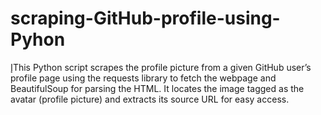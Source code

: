 # scraping-GitHub-profile-using-Pyhon
إThis Python script scrapes the profile picture from a given GitHub user’s profile page using the requests library to fetch the webpage and BeautifulSoup for parsing the HTML. It locates the image tagged as the avatar (profile picture) and extracts its source URL for easy access.
